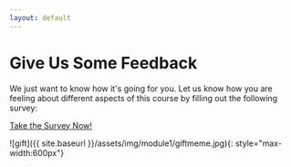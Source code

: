 ```yaml
---
layout: default
---
```


# Give Us Some Feedback

We just want to know how it's going for you. Let us know how you are feeling about different aspects of this course by filling out the following survey:

[Take the Survey Now!](https://docs.google.com/forms/d/1sznmVQ3QuoUfQSk34T9YvtgBiP0xG89hvshpN4jEAXo/edit?usp=drive_web)

![gift]({{ site.baseurl }}/assets/img/module1/giftmeme.jpg){: style="max-width:600px"}